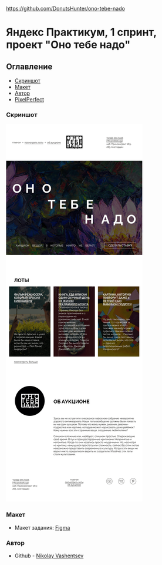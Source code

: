 https://github.com/DonutsHunter/ono-tebe-nado

# Яндекс Практикум, 1 спринт, проект "Оно тебе надо"

## Оглавление

- [Скриншот](#скриншот)
- [Макет](#макет)
- [Автор](#автор)
- [PixelPerfect](#PixelPerfect)

### Скриншот

![](images/res_1100.png)

### Макет

- Макет задания: [Figma](https://www.figma.com/design/8KwhMpv8qnDocX4NVFQBpn/%D0%9E%D0%BD%D0%BE-%D1%82%D0%B5%D0%B1%D0%B5-%D0%BD%D0%B0%D0%B4%D0%BE?node-id=1-2&t=RxQZ3LYdxPTy1Pqa-1)

### Автор 

- Github - [Nikolay Vashentsev](https://github.com/DonutsHunter)
